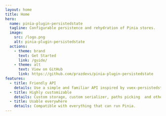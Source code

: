 ```yaml
---
layout: home
title: Home
hero:
  name: pinia-plugin-persistedstate
  tagline: Configurable persistence and rehydration of Pinia stores.
  image:
    src: /logo.png
    alt: pinia-plugin-persistedstate
  actions:
    - theme: brand
      text: Get Started
      link: /guide/
    - theme: alt
      text: View on GitHub
      link: https://github.com/prazdevs/pinia-plugin-persistedstate
features:
  - title: Friendly API
    details: Use a simple and familiar API inspired by vuex-persistedstate adapted for Pinia.
  - title: Highly customizable
    details: Custom storage, custom serializer, paths picking  and other options per-store.
  - title: Usable everywhere
    details: Compatible with everything that can run Pinia.
---
```


